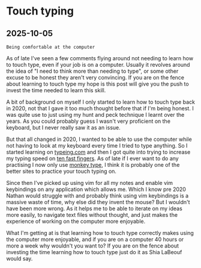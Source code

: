 # Touch typing

## 2025-10-05

```
Being comfortable at the computer
```

As of late I've seen a few comments flying around not needing to learn how to
touch type, even if your job is on a computer.
Usually it revolves around the idea of "I need to think more than needing to
type", or some other excuse to be honest they aren't very convincing.
If you are on the fence about learning to touch type my hope is this post
will give you the push to invest the time needed to learn this skill.

A bit of background on myself I only started to learn how to touch type back
in 2020, not that I gave it too much thought before that if I'm being honest.
I was quite use to just using my hunt and peck technique I learnt over the
years.
As you could probably guess I wasn't very proficient on the keyboard, but I
never really saw it as an issue.

But that all changed in 2020, I wanted to be able to use the computer while
not having to look at my keyboard every time I tried to type anything.
So I started learning on [typeing.com](https://www.typing.com/en-gb/student/lessons)
and then I got quite into trying to increase my typing speed on
[ten fast fingers](https://10fastfingers.com/typing-test/english).
As of late if I ever want to do any practising I now only use
[monkey type](https://monkeytype.com/), I think it is probably one of the
better sites to practice your touch typing on.

Since then I've picked up using vim for all my notes and enable vim keybindings
on any application which allows me.
Which I know pre 2020 Nathan would struggle with and probably think using
vim keybindings is a massive waste of time, why else did they invent the mouse?
But I wouldn't have been more wrong.
As it helps me to be able to iterate on my ideas more easily, to navigate
text files without thought, and just makes the experience of working on the
computer more enjoyable.

What I'm getting at is that learning how to touch type correctly makes using
the computer more enjoyable, and if you are on a computer 40 hours or more a
week why wouldn't you want to?
If you are on the fence about investing the time learning how to touch type
just do it as Shia LaBeouf would say.
